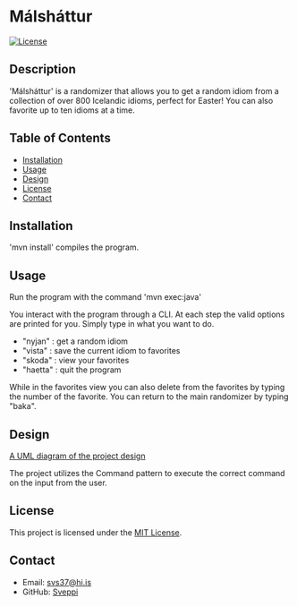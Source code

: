 # Málsháttur

[![License](https://img.shields.io/badge/license-MIT-blue.svg)](LICENSE)

## Description

'Málsháttur' is a randomizer that allows you to get a random idiom from a collection of over 800 Icelandic idioms, perfect for Easter! You can also favorite up to ten idioms at a time.

## Table of Contents

- [Installation](#installation)
- [Usage](#usage)
- [Design](#design)
- [License](#license)
- [Contact](#contact)

## Installation

'mvn install' compiles the program.

## Usage

Run the program with the command 'mvn exec:java'

You interact with the program through a CLI. At each step the valid options are printed for you. Simply type in what you want to do.

- "nyjan" : get a random idiom
- "vista" : save the current idiom to favorites
- "skoda" : view your favorites
- "haetta" : quit the program

While in the favorites view you can also delete from the favorites by typing the number of the favorite. You can return to the main randomizer by typing "baka".

## Design

[A UML diagram of the project design](./src/site/markdown/design.md)

The project utilizes the Command pattern to execute the correct command on the input from the user.

## License

This project is licensed under the [MIT License](LICENSE).

## Contact

- Email: svs37@hi.is
- GitHub: [Sveppi](https://github.com/Sveppi)